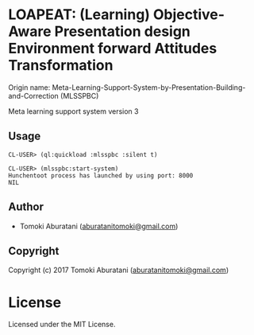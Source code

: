 # LOAPEAT: (Learning) Objective-Aware Presentation design Environment forward Attitudes Transformation


Origin name: Meta-Learning-Support-System-by-Presentation-Building-and-Correction (MLSSPBC)

Meta learning support system version 3

## Usage

```
CL-USER> (ql:quickload :mlsspbc :silent t)

CL-USER> (mlsspbc:start-system)
Hunchentoot process has launched by using port: 8000
NIL
```

## Author

* Tomoki Aburatani (aburatanitomoki@gmail.com)

## Copyright

Copyright (c) 2017 Tomoki Aburatani (aburatanitomoki@gmail.com)

# License

Licensed under the MIT License.

